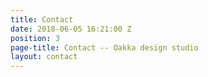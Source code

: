 ```yaml
---
title: Contact
date: 2018-06-05 16:21:00 Z
position: 3
page-title: Contact -- Oakka design studio
layout: contact
---
```



